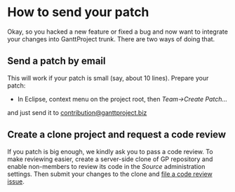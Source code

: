 # How to send your patch #

Okay, so you hacked a new feature or fixed a bug and now want to integrate your changes into GanttProject trunk. There are two ways of doing that.

## Send a patch by email ##
This will work if your patch is small (say, about 10 lines). Prepare your patch:
  * In Eclipse, context menu on the project root, then _Team->Create Patch..._

and just send it to contribution@ganttproject.biz

## Create a clone project and request a code review ##
If you patch is big enough, we kindly ask you to pass a code review. To make reviewing easier, create a server-side clone of GP repository and enable non-members to review its code in the _Source_ administration settings. Then submit your changes to the clone and [file a code review issue](http://code.google.com/p/ganttproject/issues/entry?template=Review%20request).